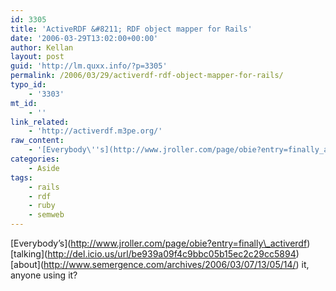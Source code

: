 ```yaml
---
id: 3305
title: 'ActiveRDF &#8211; RDF object mapper for Rails'
date: '2006-03-29T13:02:00+00:00'
author: Kellan
layout: post
guid: 'http://lm.quxx.info/?p=3305'
permalink: /2006/03/29/activerdf-rdf-object-mapper-for-rails/
typo_id:
    - '3303'
mt_id:
    - ''
link_related:
    - 'http://activerdf.m3pe.org/'
raw_content:
    - '[Everybody\''s](http://www.jroller.com/page/obie?entry=finally_activerdf) [talking](http://del.icio.us/url/be939a09f4c9bbc05b15ec2c29cc5894) [about](http://www.semergence.com/archives/2006/03/07/13/05/14/) it, anyone using it?'
categories:
    - Aside
tags:
    - rails
    - rdf
    - ruby
    - semweb
---
```


\[Everybody’s\](http://www.jroller.com/page/obie?entry=finally\_activerdf) \[talking\](http://del.icio.us/url/be939a09f4c9bbc05b15ec2c29cc5894) \[about\](http://www.semergence.com/archives/2006/03/07/13/05/14/) it, anyone using it?